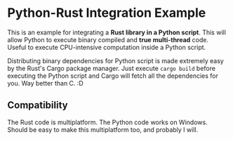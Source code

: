 # Python-Rust Integration Example

This is an example for integrating a **Rust library in a Python script**. This will allow Python to execute binary compiled and **true multi-thread** code. Useful to execute CPU-intensive computation inside a Python script.

Distributing binary dependencies for Python script is made extremely easy by the Rust's Cargo package manager. Just execute `cargo build` before executing the Python script and Cargo will fetch all the dependencies for you. Way better than C. :D  

## Compatibility 

The Rust code is multiplatform. The Python code works on Windows. Should be easy to make this multiplatform too, and probably I will.